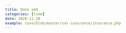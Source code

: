 ```yaml
---
title: Date add
categories: [time]
date: 2020-11-20
example: cove/blob/master/car-insurance/insurance.php
---
```

